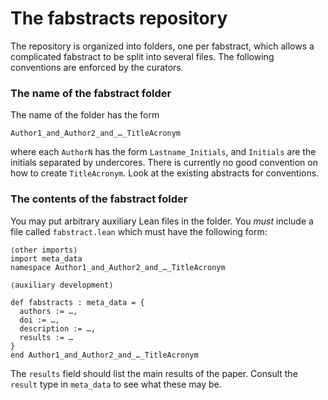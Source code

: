 # The fabstracts repository

The repository is organized into folders, one per fabstract, which allows a complicated
fabstract to be split into several files. The following conventions are enforced by the
curators.

### The name of the fabstract folder

The name of the folder has the form

    Author1_and_Author2_and_…_TitleAcronym

where each `AuthorN` has the form `Lastname_Initials`, and `Initials` are the initials
separated by undercores. There is currently no good convention on how to create
`TitleAcronym`. Look at the existing abstracts for conventions.

### The contents of the fabstract folder

You may put arbitrary auxiliary Lean files in the folder. You *must* include a file called
`fabstract.lean` which must have the following form:

    ⟨other imports⟩
    import meta_data
    namespace Author1_and_Author2_and_…_TitleAcronym
    
    ⟨auxiliary development⟩
    
    def fabstracts : meta_data = {
      authors := …,
      doi := …,
      description := …,
      results := …
    }
    end Author1_and_Author2_and_…_TitleAcronym

The `results` field should list the main results of the paper. Consult the `result` type
in `meta_data` to see what these may be.
